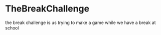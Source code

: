 # TheBreakChallenge
the break challenge is us trying to make a game while we have a break at school
